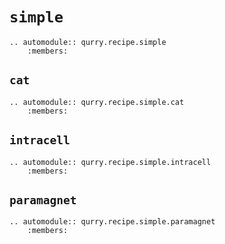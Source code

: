# `simple`

```{eval-rst}
.. automodule:: qurry.recipe.simple
    :members:
```

## `cat`

```{eval-rst}
.. automodule:: qurry.recipe.simple.cat
    :members:
```

## `intracell`

```{eval-rst}
.. automodule:: qurry.recipe.simple.intracell
    :members:
```

## `paramagnet`

```{eval-rst}
.. automodule:: qurry.recipe.simple.paramagnet
    :members:
```
